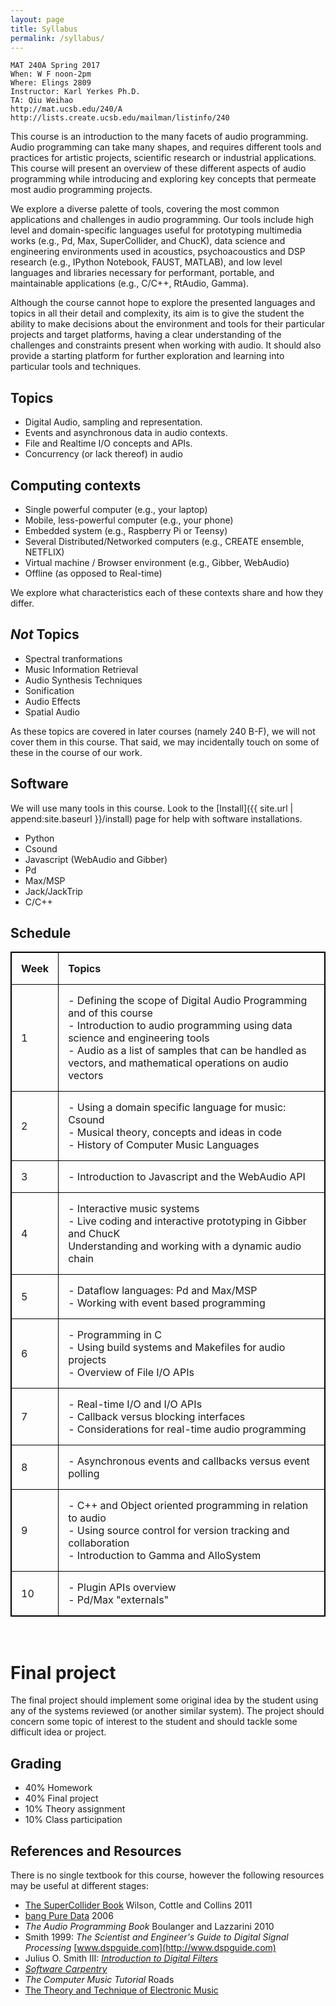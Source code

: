 ```yaml
---
layout: page
title: Syllabus
permalink: /syllabus/
---
```


	MAT 240A Spring 2017
	When: W F noon-2pm
	Where: Elings 2809
	Instructor: Karl Yerkes Ph.D. 
	TA: Qiu Weihao
	http://mat.ucsb.edu/240/A
	http://lists.create.ucsb.edu/mailman/listinfo/240
	

This course is an introduction to the many facets of audio programming. Audio programming can take many shapes, and requires different tools and practices for artistic projects, scientific research or industrial applications. This course will present an overview of these different aspects of audio programming while introducing and exploring key concepts that permeate most audio programming projects.

We explore a diverse palette of tools, covering the most common applications and challenges in audio programming. Our tools include high level and domain-specific languages useful for prototyping multimedia works (e.g., Pd, Max, SuperCollider, and ChucK), data science and engineering environments used in acoustics, psychoacoustics and DSP research (e.g., IPython Notebook, FAUST, MATLAB), and low level languages and libraries necessary for performant, portable, and maintainable applications (e.g., C/C++, RtAudio, Gamma).

Although the course cannot hope to explore the presented languages and topics in all their detail and complexity, its aim is to give the student the ability to make decisions about the environment and tools for their particular projects and target platforms, having a clear understanding of the challenges and constraints present when working with audio. It should also provide a starting platform for further exploration and learning into particular tools and techniques.


## Topics
- Digital Audio, sampling and representation.
- Events and asynchronous data in audio contexts.
- File and Realtime I/O concepts and APIs.
- Concurrency (or lack thereof) in audio


## Computing contexts
- Single powerful computer (e.g., your laptop)
- Mobile, less-powerful computer (e.g., your phone)
- Embedded system (e.g., Raspberry Pi or Teensy)
- Several Distributed/Networked computers (e.g., CREATE ensemble, NETFLIX)
- Virtual machine / Browser environment (e.g., Gibber, WebAudio)
- Offline (as opposed to Real-time)

We explore what characteristics each of these contexts share and how they differ.


## _Not_ Topics
- Spectral tranformations
- Music Information Retrieval 
- Audio Synthesis Techniques
- Sonification
- Audio Effects
- Spatial Audio

As these topics are covered in later courses (namely 240 B-F), we will not cover them in this course. That said, we may incidentally touch on some of these in the course of our work.


## Software

We will use many tools in this course. Look to the [Install]({{ site.url | append:site.baseurl }}/install) page for help with software installations.

- Python
- Csound
- Javascript (WebAudio and Gibber)
- Pd
- Max/MSP
- Jack/JackTrip
- C/C++


## Schedule

<style>
table { border-collapse: collapse; }
table, th, td { border: 1px solid black; }
th, td { padding: 15px; text-align: left; }
</style>

|Week |Topics|
|-----|:-----|
|  1  | - Defining the scope of Digital Audio Programming and of this course <br/> - Introduction to audio programming using data science and engineering tools <br/> - Audio as a list of samples that can be handled as vectors, and mathematical operations on audio vectors|
|  2  | - Using a domain specific language for music: Csound <br/> - Musical theory, concepts and ideas in code <br/> - History of Computer Music Languages|
|  3  | - Introduction to Javascript and the WebAudio API |
|  4  | - Interactive music systems <br/> - Live coding and interactive prototyping in Gibber and ChucK <br/> Understanding and working with a dynamic audio chain |
|  5  | - Dataflow languages: Pd and Max/MSP <br/> - Working with event based programming |
|  6  | - Programming in C<br/> - Using build systems and Makefiles for audio projects<br/> - Overview of File I/O APIs |
|  7  | - Real-time I/O and I/O APIs <br/> - Callback versus blocking interfaces <br/> - Considerations for real-time audio programming |
|  8  | - Asynchronous events and callbacks versus event polling |
|  9  | - C++ and Object oriented programming in relation to audio <br/> - Using source control for version tracking and collaboration <br/> - Introduction to Gamma and AlloSystem |
| 10  | - Plugin APIs overview <br/> - Pd/Max "externals" |

<br/>

# Final project

The final project should implement some original idea by the student using any of the systems reviewed (or another similar system). The project should concern some topic of interest to the student and should tackle some difficult idea or project.


## Grading

- 40% Homework
- 40% Final project
- 10% Theory assignment
- 10% Class participation


## References and Resources

There is no single textbook for this course, however the following resources may be useful at different stages:

- [The SuperCollider Book](http://supercolliderbook.net) Wilson, Cottle and Collins 2011
- [bang Pure Data](http://pd-graz.mur.at/label/book/bangbook.pdf) 2006
- _The Audio Programming Book_ Boulanger and Lazzarini 2010
- Smith 1999: _The Scientist and Engineer's Guide to Digital Signal Processing_ [www.dspguide.com](http://www.dspguide.com)
- Julius O. Smith III: [_Introduction to Digital Filters_](https://ccrma.stanford.edu/~jos/filters)
- [_Software Carpentry_](http://www.software-carpentry.org)
- _The Computer Music Tutorial_ Roads
- [The Theory and Technique of Electronic Music](http://msp.ucsd.edu/techniques/latest/book.pdf)

